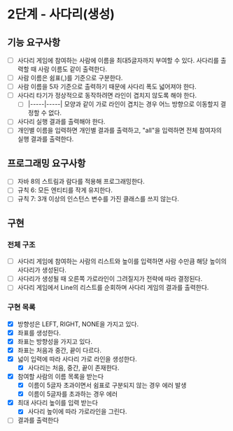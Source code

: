 # 2단계 - 사다리(생성)

## 기능 요구사항

- [ ] 사다리 게임에 참여하는 사람에 이름을 최대5글자까지 부여할 수 있다. 사다리를 출력할 때 사람 이름도 같이 출력한다.
- [ ] 사람 이름은 쉼표(,)를 기준으로 구분한다.
- [ ] 사람 이름을 5자 기준으로 출력하기 때문에 사다리 폭도 넓어져야 한다.
- [ ] 사다리 타기가 정상적으로 동작하려면 라인이 겹치지 않도록 해야 한다.
    - [ ] |-----|-----| 모양과 같이 가로 라인이 겹치는 경우 어느 방향으로 이동할지 결정할 수 없다.
- [ ] 사다리 실행 결과를 출력해야 한다.
- [ ] 개인별 이름을 입력하면 개인별 결과를 출력하고, "all"을 입력하면 전체 참여자의 실행 결과를 출력한다.

## 프로그래밍 요구사항

- [ ] 자바 8의 스트림과 람다를 적용해 프로그래밍한다.
- [ ] 규칙 6: 모든 엔티티를 작게 유지한다.
- [ ] 규칙 7: 3개 이상의 인스턴스 변수를 가진 클래스를 쓰지 않는다.

## 구현

### 전체 구조

- [ ] 사다리 게임에 참여하는 사람의 리스트와 높이를 입력하면 사람 수만큼 해당 높이의 사다리가 생성된다.
- [ ] 사다리가 생성될 때 오른쪽 가로라인이 그려질지가 전략에 따라 결정된다.
- [ ] 사다리 게임에서 Line의 리스트를 순회하며 사다리 게임의 결과를 출력한다.

### 구현 목록

- [x] 방향성은 LEFT, RIGHT, NONE을 가지고 있다.
- [x] 좌표를 생성한다.
- [x] 좌표는 방향성을 가지고 있다.
- [x] 좌표는 처음과 중간, 끝이 다르다.
- [x] 넓이 입력에 따라 사다리 가로 라인을 생성한다.
    - [x] 사다리는 처음, 중간, 끝이 존재한다.
- [x] 참여할 사람의 이름 목록을 받는다
    - [x] 이름이 5글자 초과이면서 쉼표로 구분되지 않는 경우 에러 발생
    - [x] 이름이 5글자를 초과하는 경우 에러
- [x] 최대 사다리 높이를 입력 받는다
    - [x] 사다리 높이에 따라 가로라인을 그린다.
- [ ] 결과를 출력한다